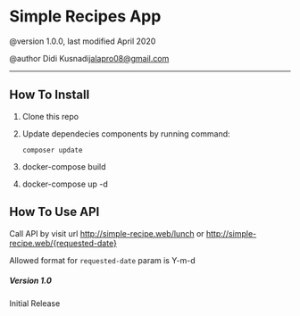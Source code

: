 
# Simple Recipes App

@version     1.0.0, last modified April 2020

@author      Didi Kusnadi<jalapro08@gmail.com>

---

## How To Install
1. Clone this repo
2. Update dependecies components by running command:

	`composer update`

3. docker-compose build
4. docker-compose up -d

## How To Use API

Call API by visit url http://simple-recipe.web/lunch or http://simple-recipe.web/{requested-date}

Allowed format for `requested-date` param is Y-m-d


##### Version 1.0
Initial Release